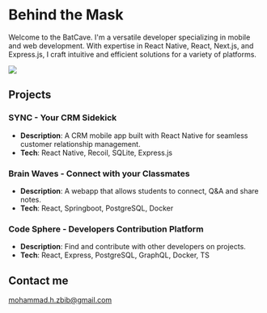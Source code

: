 # Behind the Mask

Welcome to the BatCave. I'm a versatile developer specializing in mobile and web development. With expertise in React Native, React, Next.js, and Express.js, I craft intuitive and efficient solutions for a variety of platforms. 

<p align="flex-start">
  <a href="https://skillicons.dev">
    <img src="https://skillicons.dev/icons?i=react,ts,java,spring&perline=10" style="margin-right: 120px; "/>
  </a>
 </p>


 
## Projects

### SYNC - Your CRM Sidekick

- **Description**: A CRM mobile app built with React Native for seamless customer relationship management.
- **Tech**: React Native, Recoil, SQLite, Express.js
 
 
### Brain Waves - Connect with your Classmates

- **Description**: A webapp that allows students to connect, Q&A and share notes.
- **Tech**: React, Springboot, PostgreSQL, Docker
 
### Code Sphere -  Developers Contribution Platform

- **Description**: Find and contribute with other developers on projects.
- **Tech**: React, Express, PostgreSQL, GraphQL, Docker, TS
  
## Contact me
mohammad.h.zbib@gmail.com


 
 
